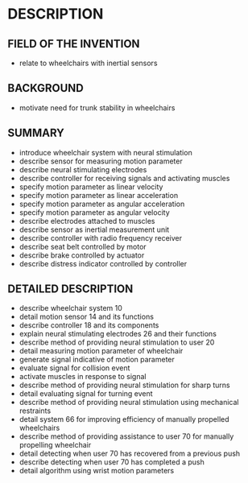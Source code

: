 # DESCRIPTION

## FIELD OF THE INVENTION

- relate to wheelchairs with inertial sensors

## BACKGROUND

- motivate need for trunk stability in wheelchairs

## SUMMARY

- introduce wheelchair system with neural stimulation
- describe sensor for measuring motion parameter
- describe neural stimulating electrodes
- describe controller for receiving signals and activating muscles
- specify motion parameter as linear velocity
- specify motion parameter as linear acceleration
- specify motion parameter as angular acceleration
- specify motion parameter as angular velocity
- describe electrodes attached to muscles
- describe sensor as inertial measurement unit
- describe controller with radio frequency receiver
- describe seat belt controlled by motor
- describe brake controlled by actuator
- describe distress indicator controlled by controller

## DETAILED DESCRIPTION

- describe wheelchair system 10
- detail motion sensor 14 and its functions
- describe controller 18 and its components
- explain neural stimulating electrodes 26 and their functions
- describe method of providing neural stimulation to user 20
- detail measuring motion parameter of wheelchair
- generate signal indicative of motion parameter
- evaluate signal for collision event
- activate muscles in response to signal
- describe method of providing neural stimulation for sharp turns
- detail evaluating signal for turning event
- describe method of providing neural stimulation using mechanical restraints
- detail system 66 for improving efficiency of manually propelled wheelchairs
- describe method of providing assistance to user 70 for manually propelling wheelchair
- detail detecting when user 70 has recovered from a previous push
- describe detecting when user 70 has completed a push
- detail algorithm using wrist motion parameters

